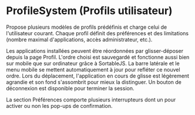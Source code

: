 # ProfileSystem (Profils utilisateur)

Propose plusieurs modèles de profils prédéfinis et charge celui de l'utilisateur
courant. Chaque profil définit des préférences et des limitations (nombre
maximal d'applications, accès administrateur, etc.).

Les applications installées peuvent être réordonnées par glisser-déposer depuis
la page Profil. L'ordre choisi est sauvegardé et fonctionne aussi bien sur
mobile que sur ordinateur grâce à SortableJS. La barre latérale et le menu
mobile se mettent automatiquement à jour pour refléter ce nouvel ordre. Lors du
déplacement, l'application en cours de glisse est légèrement agrandie et son
fond s'assombrit pour mieux la distinguer.
Un bouton de déconnexion est disponible pour terminer la session.

La section Préférences comporte plusieurs interrupteurs dont un pour activer ou non les pop-ups de confirmation.
